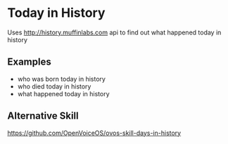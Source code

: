 # Today in History

Uses http://history.muffinlabs.com api to find out what happened today in history

## Examples

- who was born today in history
- who died today in history
- what happened today in history

## Alternative Skill

https://github.com/OpenVoiceOS/ovos-skill-days-in-history
